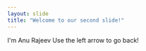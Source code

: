 ```yaml
---
layout: slide
title: "Welcome to our second slide!"
---
```

I'm Anu Rajeev
Use the left arrow to go back!
